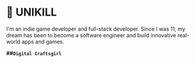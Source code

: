# 🌠 UNIKILL

I'm an indie game developer and full-stack developer. Since I was 11, my dream has been to become a software engineer and build innovative real-world apps and games.

**##`Digital Craftsgirl`**

